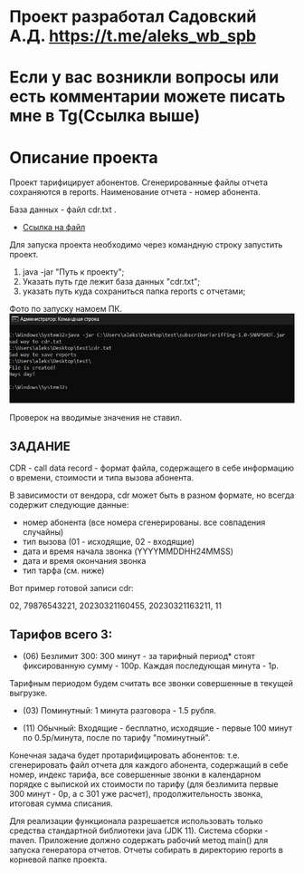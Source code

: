 # Проект разработал Садовский А.Д. https://t.me/aleks_wb_spb

# Если у вас возникли вопросы или есть комментарии можете писать мне в Tg(Ссылка выше)
  
# Описание проекта
Проект тарифицирует абонентов. Сгенерированные файлы отчета сохраняются в reports. Наименование отчета - номер абонента.

База данных - файл cdr.txt .

* [Ссылка на файл](task/cdr.txt)

Для запуска проекта необходимо через командную строку запустить проект.

1. java -jar "Путь к проекту";
2. Указать путь где лежит база данных "cdr.txt";
3. указать путь куда сохраниться папка reports с отчетами;

Фото по запуску намоем ПК.
![Фото](image/img.png)

Проверок на вводимые значения не ставил.

## ЗАДАНИЕ

CDR - сall data record - формат файла, содержащего в себе информацию о времени, стоимости и типа вызова абонента.

В зависимости от вендора, cdr может быть в разном формате, но всегда содержит следующие данные:
- номер абонента (все номера сгенерированы. все совпадения случайны)
- тип вызова (01 - исходящие, 02 - входящие)
- дата и время начала звонка (YYYYMMDDHH24MMSS)
- дата и время окончания звонка
- тип тарфа (см. ниже)

Вот пример готовой записи cdr:

02, 79876543221, 20230321160455, 20230321163211, 11

Тарифов всего 3:
--------
* (06) Безлимит 300: 300 минут - за тарифный период* стоят фиксированную сумму - 100р. Каждая последующая минута - 1р.

Тарифным периодом будем считать все звонки совершенные в текущей выгрузке.

* (03) Поминутный: 1 минута разговора - 1.5 рубля.

* (11) Обычный:
Входящие - бесплатно, исходящие - первые 100 минут по 0.5р/минута, после по тарифу "поминутный".

Конечная задача будет протарифицировать абонентов: т.е. сгенерировать файл отчета для каждого абонента, содержащий в себе номер, индекс тарифа, все совершенные звонки в календарном порядке с выпиской их стоимости по тарифу (для безлимита первые 300 минут - 0р, а с 301 уже расчет), продолжительность звонка, итоговая сумма списания.

Для реализации функционала разрешается использовать только средства стандартной библиотеки java (JDK 11). Система сборки - maven. Приложение должно содержать рабочий метод main() для запуска генератора отчетов. Отчеты собирать в директорию reports в корневой папке проекта.
